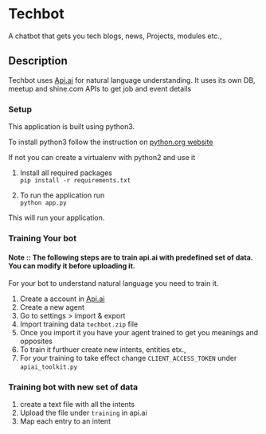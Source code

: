 # Techbot

A chatbot that gets you tech blogs, news, Projects, modules etc.,

## Description

Techbot uses [Api.ai](http://api.ai) for natural language understanding.
It uses its own DB, meetup and shine.com APIs to get job and event details

### Setup

This application is built using python3.

To install python3 follow the instruction on [python.org website](http://www.python.org)

If not you can create a virtualenv with python2 and use it

1.  Install all required packages  
    `pip install -r requirements.txt`

2. To run the application run  
    `python app.py`

This will run your application.

### Training Your bot

#### Note :: The following steps are to train api.ai with predefined set of data. You can modify it before uploading it.
For your bot to understand natural language you need to train it.

1. Create a account in [Api.ai](http://api.ai)
2. Create a new agent
3. Go to settings > import & export 
4. Import training data `techbot.zip` file
5. Once you import it you have your agent trained to get you meanings and opposites
6. To train it furthuer create new intents, entities etx.,
7. For your training to take effect change `CLIENT_ACCESS_TOKEN` under `apiai_toolkit.py`

### Training bot with new set of data

1. create a text file with all the intents
2. Upload the file under `training` in api.ai
3. Map each entry to an intent

